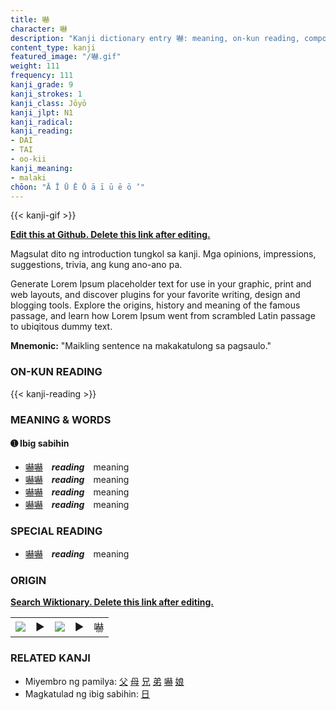 ```yaml
---
title: 嚇
character: 嚇
description: "Kanji dictionary entry 嚇: meaning, on-kun reading, compounds, origin, related kanji"
content_type: kanji
featured_image: "/嚇.gif"
weight: 111
frequency: 111
kanji_grade: 9
kanji_strokes: 1
kanji_class: Jōyō
kanji_jlpt: N1
kanji_radical: 
kanji_reading: 
- DAI
- TAI
- oo-kii
kanji_meaning:
- malaki
chōon: "Ā Ī Ū Ē Ō ā ī ū ē ō ’"
---
```

[//]: # (Don't edit the line below. Kanji animated GIF code is automatically generated.)
{{< kanji-gif >}}

[//]: # (Edit below this line.)

**[Edit this at Github. Delete this link after editing.](https://github.com/tim0g/tim/tree/main/content/kanji/嚇/index.md)**

Magsulat dito ng introduction tungkol sa kanji. Mga opinions, impressions, suggestions, trivia, ang kung ano-ano pa.

Generate Lorem Ipsum placeholder text for use in your graphic, print and web layouts, and discover plugins for your favorite writing, design and blogging tools. Explore the origins, history and meaning of the famous passage, and learn how Lorem Ipsum went from scrambled Latin passage to ubiqitous dummy text.
 
**Mnemonic:** "Maikling sentence na makakatulong sa pagsaulo."

### ON-KUN READING

[//]: # (Don't edit the line below. ON-KUN READING code is automatically generated.)
{{< kanji-reading >}}

### MEANING & WORDS

#### ➊ **Ibig sabihin**
  - [嚇](../嚇)[嚇](../嚇)　***reading***　meaning
  - [嚇](../嚇)[嚇](../嚇)　***reading***　meaning
  - [嚇](../嚇)[嚇](../嚇)　***reading***　meaning
  - [嚇](../嚇)[嚇](../嚇)　***reading***　meaning

### SPECIAL READING
  - [嚇](../嚇)[嚇](../嚇)　***reading***　meaning

### ORIGIN

**[Search Wiktionary. Delete this link after editing.](https://wiktionary.org/wiki/嚇)**
<table class="kanji-table"><tr><td>
<img src="60px-嚇-bronze.svg.png">
</td><td>▶</td><td>
<img src="60px-嚇-oracle.svg.png">
</td><td>▶</td>
<td class="kanji-origin">嚇</td>
</tr></table>

### RELATED KANJI
- Miyembro ng pamilya: [父](../父) [母](../母) [兄](../兄) [弟](../弟) [嚇](../嚇) [娘](../娘)
- Magkatulad ng ibig sabihin: [日](../日)
